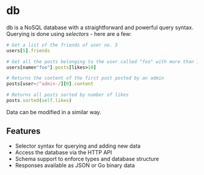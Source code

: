 # db

db is a NoSQL database with a straightforward and powerful query syntax. Querying is done using _selectors_ - here are a few:

```ruby
# Get a list of the friends of user no. 5
users[5].friends

# Get all the posts belonging to the user called "foo" with more than 10 likes
users[name="foo"].posts[likes>10]

# Returns the content of the first post posted by an admin
posts[user~/^admin-/][0].content

# Returns all posts sorted by number of likes
posts.sorted(self.likes)
```

Data can be modified in a similar way.

## Features

 - Selector syntax for querying and adding new data
 - Access the database via the HTTP API
 - Schema support to enforce types and database structure
 - Responses available as JSON or Go binary data